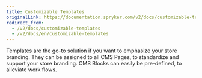 ```yaml
---
title: Customizable Templates
originalLink: https://documentation.spryker.com/v2/docs/customizable-templates
redirect_from:
  - /v2/docs/customizable-templates
  - /v2/docs/en/customizable-templates
---
```


Templates are the go-to solution if you want to emphasize your store branding. They can be assigned to all CMS Pages, to standardize and support your store branding. CMS Blocks can easily be pre-defined, to alleviate work flows.
